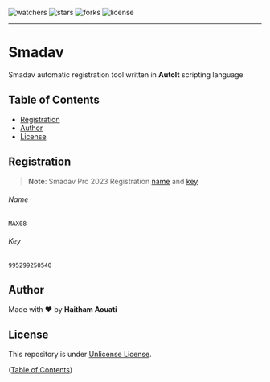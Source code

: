 ![watchers](https://custom-icon-badges.demolab.com/github/watchers/haithamaouati/Smadav?logo=eye)
![stars](https://custom-icon-badges.demolab.com/github/stars/haithamaouati/Smadav?logo=star)
![forks](https://custom-icon-badges.demolab.com/github/forks/haithamaouati/Smadav?logo=repo-forked)
![license](https://custom-icon-badges.demolab.com/github/license/haithamaouati/Smadav?logo=law)
___

# Smadav
Smadav automatic registration tool written in **AutoIt** scripting language

## Table of Contents
- [Registration](#registration)
- [Author](#author)
- [License](#license)

## Registration

>**Note**:
> Smadav Pro 2023 Registration [name](#name) and [key](#key)

###### Name
```
MAX08
```
###### Key
```
995299250540
```

## Author
Made with :heart: by **Haitham Aouati**

## License
This repository is under [Unlicense License](https://github.com/haithamaouati/Smadav/blob/main/LICENSE).

([Table of Contents](#table-of-contents))
